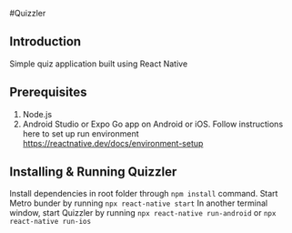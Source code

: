 #Quizzler
## Introduction
Simple quiz application built using React Native


## Prerequisites
1. Node.js
2. Android Studio or Expo Go app on Android or iOS. Follow instructions here to set up run environment https://reactnative.dev/docs/environment-setup


## Installing & Running Quizzler
Install dependencies in root folder through `npm install` command.
Start Metro bunder by running `npx react-native start`
In another terminal window, start Quizzler by running `npx react-native run-android` or `npx react-native run-ios`
